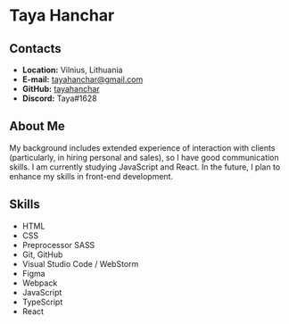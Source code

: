 # Taya Hanchar

## Contacts
* __Location:__ Vilnius, Lithuania
* __E-mail:__ tayahanchar@gmail.com
* __GitHub:__ [tayahanchar](https://github.com/tayahanchar)
* __Discord:__ Taya#1628

## About Me

My background includes extended experience of interaction with clients (particularly, in hiring personal and sales), so I have good communication skills.
I am currently studying JavaScript and React. In the future, I plan to enhance my skills in front-end development.

## Skills

* HTML
* CSS
* Preprocessor SASS
* Git, GitHub
* Visual Studio Code / WebStorm
* Figma 
* Webpack
* JavaScript
* TypeScript
* React